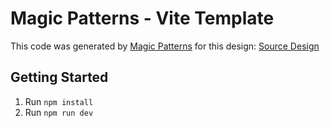 # Magic Patterns - Vite Template

This code was generated by [Magic Patterns](https://magicpatterns.com) for this design: [Source Design](https://www.magicpatterns.com/c/3kzm75xz3nu2ekmap7qnrw)

## Getting Started

1. Run `npm install`
2. Run `npm run dev`
